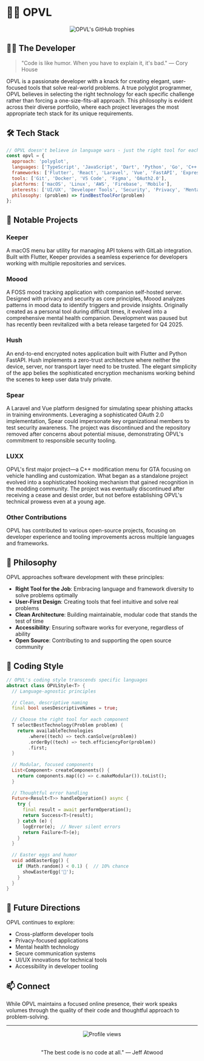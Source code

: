 # 👨‍💻 OPVL

<div align="center">
  <img src="https://github-profile-trophy.vercel.app/?username=opvl&theme=nord&margin-w=15&rank=SECRET,SSS,SS,S,AAA,AA,A,BBB,BB,B" alt="OPVL's GitHub trophies" />
</div>

## 🧙‍♂️ The Developer

> "Code is like humor. When you have to explain it, it's bad." — Cory House

OPVL is a passionate developer with a knack for creating elegant, user-focused tools that solve real-world problems. A true polyglot programmer, OPVL believes in selecting the right technology for each specific challenge rather than forcing a one-size-fits-all approach. This philosophy is evident across their diverse portfolio, where each project leverages the most appropriate tech stack for its unique requirements.

## 🛠️ Tech Stack

```javascript
// OPVL doesn't believe in language wars - just the right tool for each job
const opvl = {
  approach: 'polyglot',
  languages: ['TypeScript', 'JavaScript', 'Dart', 'Python', 'Go', 'C++', 'PHP', 'SQL'],
  frameworks: ['Flutter', 'React', 'Laravel', 'Vue', 'FastAPI', 'Express'],
  tools: ['Git', 'Docker', 'VS Code', 'Figma', 'OAuth2.0'],
  platforms: ['macOS', 'Linux', 'AWS', 'Firebase', 'Mobile'],
  interests: ['UI/UX', 'Developer Tools', 'Security', 'Privacy', 'Mental Health Tech'],
  philosophy: (problem) => findBestToolFor(problem)
};
```

## 🌟 Notable Projects

### Keeper
A macOS menu bar utility for managing API tokens with GitLab integration. Built with Flutter, Keeper provides a seamless experience for developers working with multiple repositories and services.

### Moood
A FOSS mood tracking application with companion self-hosted server. Designed with privacy and security as core principles, Moood analyzes patterns in mood data to identify triggers and provide insights. Originally created as a personal tool during difficult times, it evolved into a comprehensive mental health companion. Development was paused but has recently been revitalized with a beta release targeted for Q4 2025.

### Hush
An end-to-end encrypted notes application built with Flutter and Python FastAPI. Hush implements a zero-trust architecture where neither the device, server, nor transport layer need to be trusted. The elegant simplicity of the app belies the sophisticated encryption mechanisms working behind the scenes to keep user data truly private.

### Spear
A Laravel and Vue platform designed for simulating spear phishing attacks in training environments. Leveraging a sophisticated OAuth 2.0 implementation, Spear could impersonate key organizational members to test security awareness. The project was discontinued and the repository removed after concerns about potential misuse, demonstrating OPVL's commitment to responsible security tooling.

### LUXX
OPVL's first major project—a C++ modification menu for GTA focusing on vehicle handling and customization. What began as a standalone project evolved into a sophisticated hooking mechanism that gained recognition in the modding community. The project was eventually discontinued after receiving a cease and desist order, but not before establishing OPVL's technical prowess even at a young age.

### Other Contributions
OPVL has contributed to various open-source projects, focusing on developer experience and tooling improvements across multiple languages and frameworks.

## 💭 Philosophy

OPVL approaches software development with these principles:

- **Right Tool for the Job**: Embracing language and framework diversity to solve problems optimally
- **User-First Design**: Creating tools that feel intuitive and solve real problems
- **Clean Architecture**: Building maintainable, modular code that stands the test of time
- **Accessibility**: Ensuring software works for everyone, regardless of ability
- **Open Source**: Contributing to and supporting the open source community

## 🎯 Coding Style

```dart
// OPVL's coding style transcends specific languages
abstract class OPVLStyle<T> {
  // Language-agnostic principles
  
  // Clean, descriptive naming
  final bool usesDescriptiveNames = true;
  
  // Choose the right tool for each component
  T selectBestTechnology(Problem problem) {
    return availableTechnologies
        .where((tech) => tech.canSolve(problem))
        .orderBy((tech) => tech.efficiencyFor(problem))
        .first;
  }
  
  // Modular, focused components
  List<Component> createComponents() {
    return components.map((c) => c.makeModular()).toList();
  }
  
  // Thoughtful error handling
  Future<Result<T>> handleOperation() async {
    try {
      final result = await performOperation();
      return Success<T>(result);
    } catch (e) {
      logError(e);  // Never silent errors
      return Failure<T>(e);
    }
  }
  
  // Easter eggs and humor
  void addEasterEgg() {
    if (Math.random() < 0.1) {  // 10% chance
      showEasterEgg('🥚');
    }
  }
}
```

## 🔮 Future Directions

OPVL continues to explore:
- Cross-platform developer tools
- Privacy-focused applications
- Mental health technology
- Secure communication systems
- UI/UX innovations for technical tools
- Accessibility in developer tooling

## 📫 Connect

While OPVL maintains a focused online presence, their work speaks volumes through the quality of their code and thoughtful approach to problem-solving.

---

<div align="center">
  <img src="https://komarev.com/ghpvc/?username=OPVL&color=blueviolet" alt="Profile views" />
  <br/><br/>
  <p>"The best code is no code at all." — Jeff Atwood</p>
</div>

<!-- 
  OPVL's secret: They sometimes hide messages in comments.
  If you're reading this, you've found one!
-->
